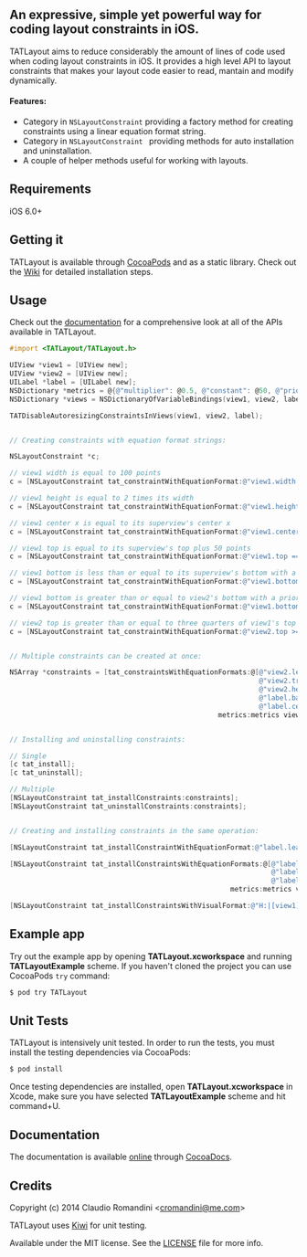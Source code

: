 ## An expressive, simple yet powerful way for coding layout constraints in iOS.

TATLayout aims to reduce considerably the amount of lines of code used when coding layout constraints in iOS. It provides a high level API to layout constraints that makes your layout code easier to read, mantain and modify dynamically.

#### Features:
- Category in `NSLayoutConstraint` providing a factory method for creating constraints using a linear equation format string.
- Category in `NSLayoutConstraint ` providing methods for auto installation and uninstallation.
- A couple of helper methods useful for working with layouts.

## Requirements
iOS 6.0+

## Getting it
TATLayout is available through [CocoaPods](http://cocoapods.org) and as a static library. Check out the [Wiki](https://github.com/cromandini/TATLayout/wiki) for detailed installation steps.

## Usage
Check out the [documentation](http://cocoadocs.org/docsets/TATLayout/) for a comprehensive look at all of the APIs available in TATLayout.

```objective-c
#import <TATLayout/TATLayout.h>

UIView *view1 = [UIView new];
UIView *view2 = [UIView new];
UILabel *label = [UILabel new];
NSDictionary *metrics = @{@"multiplier": @0.5, @"constant": @50, @"priority": @751};
NSDictionary *views = NSDictionaryOfVariableBindings(view1, view2, label);

TATDisableAutoresizingConstraintsInViews(view1, view2, label);


// Creating constraints with equation format strings:

NSLayoutConstraint *c;

// view1 width is equal to 100 points
c = [NSLayoutConstraint tat_constraintWithEquationFormat:@"view1.width == 100" metrics:nil views:views];

// view1 height is equal to 2 times its width
c = [NSLayoutConstraint tat_constraintWithEquationFormat:@"view1.height == view1.width * 2" metrics:nil views:views];

// view1 center x is equal to its superview's center x
c = [NSLayoutConstraint tat_constraintWithEquationFormat:@"view1.centerX == superview.centerX" metrics:nil views:views];

// view1 top is equal to its superview's top plus 50 points
c = [NSLayoutConstraint tat_constraintWithEquationFormat:@"view1.top == superview.top + constant" metrics:metrics views:views];

// view1 bottom is less than or equal to its superview's bottom with a priority of 251
c = [NSLayoutConstraint tat_constraintWithEquationFormat:@"view1.bottom <= superview.bottom @251" metrics:nil views:views];

// view1 bottom is greater than or equal to view2's bottom with a priority of 751
c = [NSLayoutConstraint tat_constraintWithEquationFormat:@"view1.bottom >= view2.bottom @priority" metrics:metrics views:views];

// view2 top is greater than or equal to three quarters of view1's top plus 50 points with a priority of 500
c = [NSLayoutConstraint tat_constraintWithEquationFormat:@"view2.top >= view1.top * 0.75 + 50 @500" metrics:nil views:views];


// Multiple constraints can be created at once:

NSArray *constraints = [tat_constraintsWithEquationFormats:@[@"view2.leading == view1.trailing" // view2 leading is equal to view1's trailing
                                                             @"view2.trailing == superview.trailing" // view2 trailing is equal to its superview's trailing
                                                             @"view2.height == view1.height * multiplier" // view2 height is equal to half the view1's height
                                                             @"label.baseline == view1.centerY" // label baseline is equal to view1's centerY
                                                             @"label.centerX == view1.centerX"] // label is x centered with view1
                                                   metrics:metrics views:views];


// Installing and uninstalling constraints:

// Single
[c tat_install];
[c tat_uninstall];

// Multiple
[NSLayoutConstraint tat_installConstraints:constraints];
[NSLayoutConstraint tat_uninstallConstraints:constraints];


// Creating and installing constraints in the same operation:

[NSLayoutConstraint tat_installConstraintWithEquationFormat:@"label.leading == view1.trailing" metrics:metrics views:views];

[NSLayoutConstraint tat_installConstraintsWithEquationFormats:@[@"label.leading == view1.trailing"
                                                                @"label.trailing == view2.leading",
                                                                @"label.baseline == view1.centerY"]
                                                      metrics:metrics views:views];

[NSLayoutConstraint tat_installConstraintsWithVisualFormat:@"H:|[view1][label][view2]|" options:NSLayoutFormatAlignAllTop metrics:metrics views:views];
```

## Example app
Try out the example app by opening __TATLayout.xcworkspace__ and running __TATLayoutExample__ scheme. If you haven't cloned the project you can use CocoaPods `try` command:
```bash
$ pod try TATLayout
```

## Unit Tests
TATLayout is intensively unit tested. In order to run the tests, you must install the testing dependencies via CocoaPods:

```bash
$ pod install
```

Once testing dependencies are installed, open __TATLayout.xcworkspace__ in Xcode, make sure you have selected __TATLayoutExample__ scheme and hit command+U.

## Documentation
The documentation is available [online](http://cocoadocs.org/docsets/TATLayout/0.3.2/) through [CocoaDocs](http://cocoadocs.org).

## Credits
Copyright (c) 2014 Claudio Romandini <[cromandini@me.com](mailto:cromandini@me.com)>

TATLayout uses [Kiwi](https://github.com/allending/Kiwi) for unit testing.

Available under the MIT license. See the [LICENSE](https://github.com/cromandini/TATLayout/blob/master/LICENSE) file for more info.
